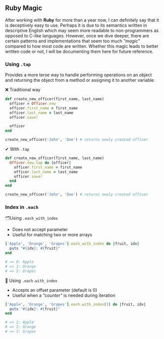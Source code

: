 ## Ruby Magic
After working with **Ruby** for more than a year now, I can definitely say that it is deceptively easy to use. Perhaps it is due to its semantics written in descriptive English which may seem more readable to non-programmers as opposed to C-like languages. However, once we dive deeper, there are certain patterns and implementations that seem too much _"magic"_ compared to how most code are written. Whether this magic leads to better written code or not, I will be documenting them here for future reference.

### Using `.tap`

Provides a more terse way to handle performing operations on an object and
returning the object from a method or assigning it to another variable.

❌ Traditional way

```rb
def create_new_officer(first_name, last_name)
  officer = Officer.new
  officer.first_name = first_name
  officer.last_name = last_name
  officer.save!

  officer
end

create_new_officer('John', 'Doe') # returns newly created officer
```

✔ With `.tap`

```rb
def create_new_officer(first_name, last_name)
  Officer.new.tap do |officer|
    officer.first_name = first_name
    officer.last_name = last_name
    officer.save!
  end
end

create_new_officer('John', 'Doe') # returns newly created officer
```

### Index in `.each`

🗂Using `.each_with_index`
- Does not accept parameter
- Useful for matching two or more arrays

```rb
['Apple', 'Orange', 'Grapes'].each_with_index do |fruit, idx|
  puts "#{idx}: #{fruit}"
end

# => 0: Apple
# => 1: Orange
# => 2: Grapes
```

📇 Using `.each.with_index`
- Accepts an offset parameter (default is 0)
- Useful when a _"counter"_ is needed during iteration

```rb
['Apple', 'Orange', 'Grapes'].each.with_index(1) do |fruit, idx|
  puts "#{idx}: #{fruit}"
end

# => 1: Apple
# => 2: Orange
# => 3: Grapes
```
